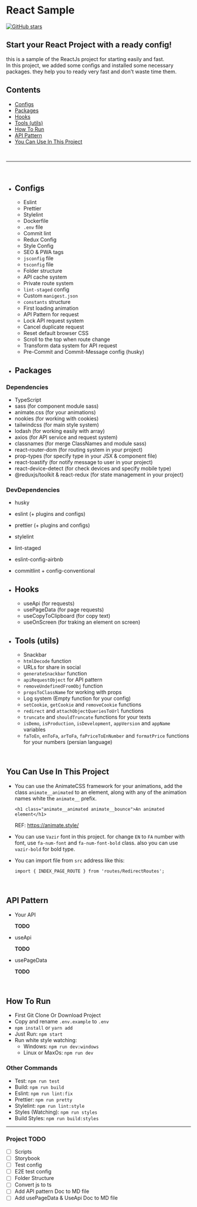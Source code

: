 # React Sample

[![GitHub stars](https://img.shields.io/github/stars/raminr77/react_sample?style=social)](https://github.com/raminr77/react_sample/)

## Start your React Project with a ready config!

this is a sample of the ReactJs project for starting easily and fast.
<br/>
In this project, we added some configs and installed some necessary packages. they help you to ready very fast and don't waste time them.
<br />

## Contents

- [Configs](https://github.com/raminr77/react_sample#Configs)
- [Packages](https://github.com/raminr77/react_sample#Packages)
- [Hooks](https://github.com/raminr77/react_sample#Hooks)
- [Tools (utils)](https://github.com/raminr77/react_sample#tools-utils)
- [How To Run](https://github.com/raminr77/react_sample#how-to-run)
- [API Pattern](https://github.com/raminr77/react_sample#api-pattern)
- [You Can Use In This Project](https://github.com/raminr77/react_sample#you-can-use-in-this-project)

<br />
<hr />
<br />

- ## Configs

  - Eslint
  - Prettier
  - Stylelint
  - Dockerfile
  - `.env` file
  - Commit lint
  - Redux Config
  - Style Config
  - SEO & PWA tags
  - `jsconfig` file
  - `tsconfig` file
  - Folder structure
  - API cache system
  - Private route system
  - `lint-staged` config
  - Custom `manigest.json`
  - `constants` structure
  - First loading animation
  - API Pattern for request
  - Lock API request system
  - Cancel duplicate request
  - Reset default browser CSS
  - Scroll to the top when route change
  - Transform data system for API request
  - Pre-Commit and Commit-Message config (husky)

- ## Packages
### Dependencies
  - TypeScript
  - sass (for component module sass)
  - animate.css (for your animations)
  - nookies (for working with cookies)
  - tailwindcss (for main style system)
  - lodash (for working easily with array)
  - axios (for API service and request system)
  - classnames (for merge ClassNames and module sass)
  - react-router-dom (for routing system in your project)
  - prop-types (for specify type in your JSX & component file)
  - react-toastify (for notify message to user in your project)
  - react-device-detect (for check devices and specify mobile type)
  - @reduxjs/toolkit & react-redux (for state management in your project)
### DevDependencies
  - husky
  - eslint (+ plugins and configs)
  - prettier (+ plugins and configs)
  - stylelint
  - lint-staged 
  - eslint-config-airbnb
  - commitlint + config-conventional
- ## Hooks

  - useApi (for requests)
  - usePageData (for page requests)
  - useCopyToClipboard (for copy text)
  - useOnScreen (for traking an element on screen)

- ## Tools (utils)

  - Snackbar
  - `htmlDecode` function
  - URLs for share in social
  - `generateSnackbar` function
  - `apiRequestObject` for API pattern
  - `removeUndefinedFromObj` function
  - `propsToClassName` for working with props
  - Log system (Empty function for your config)
  - `setCookie`, `getCookie` and `removeCookie` functions
  - `redirect` and `attachObjectQueriesToUrl` functions
  - `truncate` and `shouldTruncate` functions for your texts
  - `isDemo`, `isProduction`, `isDevelopment`, `appVersion` and `appName` variables
  - `faToEn`, `enToFa`, `arToFa`, `faPriceToEnNumber` and `formatPrice` functions for your numbers (persian language)

<br />

## You Can Use In This Project

- You can use the AnimateCSS framework for your animations, add the class `animate__animated` to an element, along with any of the animation names white the `animate__` prefix.

  `<h1 class="animate__animated animate__bounce">An animated element</h1>`

  REF: https://animate.style/

- You can use `Vazir` font in this project. for change `EN` to `FA` number with font, use `fa-num-font` and `fa-num-font-bold` class. also you can use `vazir-bold` for bold type.
- You can import file from `src` address like this:

  `import { INDEX_PAGE_ROUTE } from 'routes/RedirectRoutes';`

<br />

## API Pattern

- Your API

  **TODO**

- useApi

  **TODO**

- usePageData

  **TODO**

<br />

## How To Run

- First Git Clone Or Download Project
- Copy and rename `.env.example` to `.env`
- `npm install` or `yarn add`
- Just Run: `npm start`
- Run white style watching:
  - Windows: `npm run dev:windows`
  - Linux or MaxOs: `npm run dev`
### Other Commands

- Test: `npm run test`
- Build: `npm run build`
- Eslint: `npm run lint:fix`
- Prettier: `npm run pretty`
- Stylelint: `npm run lint:style`
- Styles (Watching): `npm run styles`
- Build Styles: `npm run build:styles`

<hr />

### Project TODO

- [ ] Scripts
- [ ] Storybook
- [ ] Test config
- [ ] E2E test config
- [ ] Folder Structure
- [ ] Convert js to ts
- [ ] Add API pattern Doc to MD file
- [ ] Add usePageData & UseApi Doc to MD file
